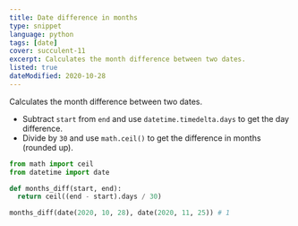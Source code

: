 ```yaml
---
title: Date difference in months
type: snippet
language: python
tags: [date]
cover: succulent-11
excerpt: Calculates the month difference between two dates.
listed: true
dateModified: 2020-10-28
---
```


Calculates the month difference between two dates.

- Subtract `start` from `end` and use `datetime.timedelta.days` to get the day difference.
- Divide by `30` and use `math.ceil()` to get the difference in months (rounded up).

```py
from math import ceil
from datetime import date

def months_diff(start, end):
  return ceil((end - start).days / 30)

months_diff(date(2020, 10, 28), date(2020, 11, 25)) # 1
```
